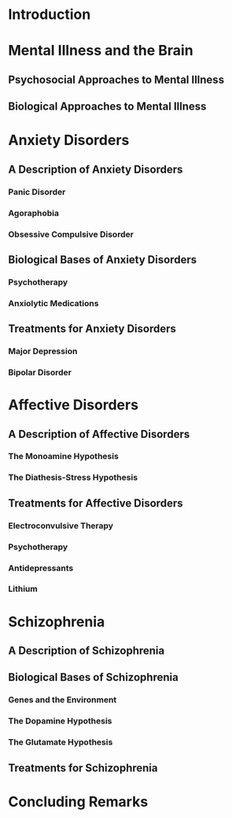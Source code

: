 # Introduction

# Mental Illness and the Brain

## Psychosocial Approaches to Mental Illness

## Biological Approaches to Mental Illness

# Anxiety Disorders

## A Description of Anxiety Disorders

### Panic Disorder
### Agoraphobia
### Obsessive Compulsive Disorder
## Biological Bases of Anxiety Disorders

### Psychotherapy
### Anxiolytic Medications
## Treatments for Anxiety Disorders

### Major Depression
### Bipolar Disorder
# Affective Disorders

## A Description of Affective Disorders

### The Monoamine Hypothesis
### The Diathesis-Stress Hypothesis
## Treatments for Affective Disorders

### Electroconvulsive Therapy
### Psychotherapy
### Antidepressants
### Lithium

# Schizophrenia

## A Description of Schizophrenia

## Biological Bases of Schizophrenia

### Genes and the Environment
### The Dopamine Hypothesis
### The Glutamate Hypothesis
## Treatments for Schizophrenia

# Concluding Remarks